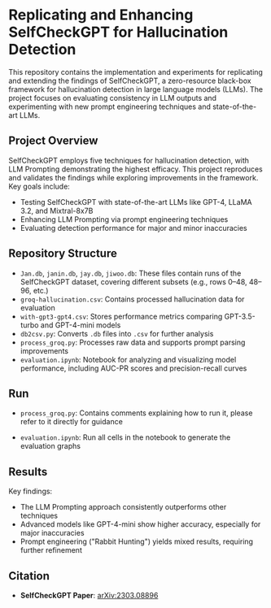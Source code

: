 # Replicating and Enhancing SelfCheckGPT for Hallucination Detection

This repository contains the implementation and experiments for replicating and extending the findings of SelfCheckGPT, a zero-resource black-box framework for hallucination detection in large language models (LLMs). The project focuses on evaluating consistency in LLM outputs and experimenting with new prompt engineering techniques and state-of-the-art LLMs.

## Project Overview

SelfCheckGPT employs five techniques for hallucination detection, with LLM Prompting demonstrating the highest efficacy. This project reproduces and validates the findings while exploring improvements in the framework. Key goals include:
- Testing SelfCheckGPT with state-of-the-art LLMs like GPT-4, LLaMA 3.2, and Mixtral-8x7B
- Enhancing LLM Prompting via prompt engineering techniques
- Evaluating detection performance for major and minor inaccuracies

## Repository Structure

- `Jan.db`, `janin.db`, `jay.db`, `jiwoo.db`: These files contain runs of the SelfCheckGPT dataset, covering different subsets (e.g., rows 0–48, 48–96, etc.)
- `groq-hallucination.csv`: Contains processed hallucination data for evaluation
- `with-gpt3-gpt4.csv`: Stores performance metrics comparing GPT-3.5-turbo and GPT-4-mini models
- `db2csv.py`: Converts `.db` files into `.csv` for further analysis
- `process_groq.py`: Processes raw data and supports prompt parsing improvements
- `evaluation.ipynb`: Notebook for analyzing and visualizing model performance, including AUC-PR scores and precision-recall curves

## Run

- `process_groq.py`: Contains comments explaining how to run it, please refer to it directly for guidance

- `evaluation.ipynb`: Run all cells in the notebook to generate the evaluation graphs

## Results

Key findings:
- The LLM Prompting approach consistently outperforms other techniques
- Advanced models like GPT-4-mini show higher accuracy, especially for major inaccuracies
- Prompt engineering ("Rabbit Hunting") yields mixed results, requiring further refinement

## Citation
- **SelfCheckGPT Paper**: [arXiv:2303.08896](https://arxiv.org/abs/2303.08896)

